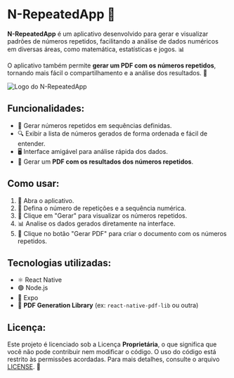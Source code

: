 # N-RepeatedApp 🔄

**N-RepeatedApp** é um aplicativo desenvolvido para gerar e visualizar padrões de números repetidos, facilitando a análise de dados numéricos em diversas áreas, como matemática, estatísticas e jogos. 📊

O aplicativo também permite **gerar um PDF com os números repetidos**, tornando mais fácil o compartilhamento e a análise dos resultados. 📄

![Logo do N-RepeatedApp](https://link-da-imagem-do-app.com/logo.png)

## Funcionalidades:
- 🔢 Gerar números repetidos em sequências definidas.
- 🔍 Exibir a lista de números gerados de forma ordenada e fácil de entender.
- 🖥️ Interface amigável para análise rápida dos dados.
- 📄 Gerar um **PDF com os resultados dos números repetidos**.

## Como usar:
1. 🚀 Abra o aplicativo.
2. 🔢 Defina o número de repetições e a sequência numérica.
3. 🎯 Clique em "Gerar" para visualizar os números repetidos.
4. 📊 Analise os dados gerados diretamente na interface.
5. 📄 Clique no botão "Gerar PDF" para criar o documento com os números repetidos.

## Tecnologias utilizadas:
- ⚛️ React Native
- 🟢 Node.js
- 📱 Expo
- 📄 **PDF Generation Library** (ex: `react-native-pdf-lib` ou outra)

## Licença:
Este projeto é licenciado sob a Licença **Proprietária**, o que significa que você não pode contribuir nem modificar o código. O uso do código está restrito às permissões acordadas. Para mais detalhes, consulte o arquivo [LICENSE](LICENSE). 📜
